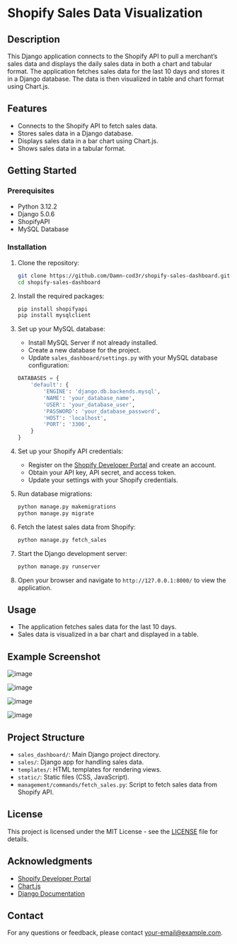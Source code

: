 # Shopify Sales Data Visualization



## Description

This Django application connects to the Shopify API to pull a merchant’s sales data and displays the daily sales data in both a chart and tabular format. The application fetches sales data for the last 10 days and stores it in a Django database. The data is then visualized in table and chart format using Chart.js.

## Features

- Connects to the Shopify API to fetch sales data.
- Stores sales data in a Django database.
- Displays sales data in a bar chart using Chart.js.
- Shows sales data in a tabular format.

## Getting Started

### Prerequisites

- Python 3.12.2
- Django 5.0.6
- ShopifyAPI
- MySQL Database

### Installation

1. Clone the repository:

    ```bash
    git clone https://github.com/Damn-cod3r/shopify-sales-dashboard.git
    cd shopify-sales-dashboard
    ```

2. Install the required packages:

    ```bash
    pip install shopifyapi
    pip install mysqlclient
    ```
 3. Set up your MySQL database:

    - Install MySQL Server if not already installed.
    - Create a new database for the project.
    - Update `sales_dashboard/settings.py` with your MySQL database configuration:
    
    ```python
    DATABASES = {
        'default': {
            'ENGINE': 'django.db.backends.mysql',
            'NAME': 'your_database_name',
            'USER': 'your_database_user',
            'PASSWORD': 'your_database_password',
            'HOST': 'localhost',
            'PORT': '3306',
        }
    }
    ```

4. Set up your Shopify API credentials:

    - Register on the [Shopify Developer Portal](https://shopify.dev/) and create an account.
    - Obtain your API key, API secret, and access token.
    - Update your settings with your Shopify credentials.

5. Run database migrations:

    ```bash
    python manage.py makemigrations
    python manage.py migrate
    ```

6. Fetch the latest sales data from Shopify:

    ```bash
    python manage.py fetch_sales
    ```

7. Start the Django development server:

    ```bash
    python manage.py runserver
    ```

8. Open your browser and navigate to `http://127.0.0.1:8000/` to view the application.

## Usage

- The application fetches sales data for the last 10 days.
- Sales data is visualized in a bar chart and displayed in a table.

## Example Screenshot

![image](https://github.com/Damn-cod3r/shopify-sales-dashboard/assets/72695900/6b25f9ab-96ff-45eb-a99b-9f0aadd9dcae)

![image](https://github.com/Damn-cod3r/shopify-sales-dashboard/assets/72695900/0c18665c-4e4c-418e-b9e4-2763e71a6e97)

![image](https://github.com/Damn-cod3r/shopify-sales-dashboard/assets/72695900/a064fd29-a540-4cd3-933a-dcf2610e1a70)

![image](https://github.com/Damn-cod3r/shopify-sales-dashboard/assets/72695900/2d95cc6e-0f9d-4365-9d9d-79e823e4146c)


## Project Structure

- `sales_dashboard/`: Main Django project directory.
- `sales/`: Django app for handling sales data.
- `templates/`: HTML templates for rendering views.
- `static/`: Static files (CSS, JavaScript).
- `management/commands/fetch_sales.py`: Script to fetch sales data from Shopify API.

## License

This project is licensed under the MIT License - see the [LICENSE](LICENSE) file for details.

## Acknowledgments

- [Shopify Developer Portal](https://shopify.dev/)
- [Chart.js](https://www.chartjs.org/)
- [Django Documentation](https://docs.djangoproject.com/)

## Contact

For any questions or feedback, please contact [your-email@example.com](mailto:your-email@example.com).
